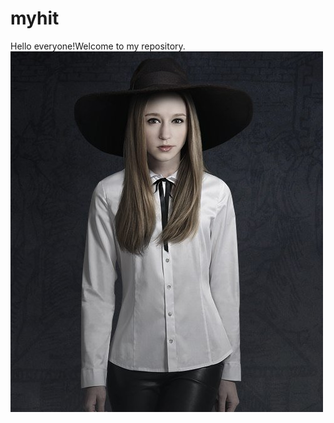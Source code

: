 # myhit
Hello everyone!Welcome to my repository.
![image](https://github.com/chZzZzZz/myhit/blob/master/5455bd38bf19e531.jpg!600x600.jpg)
